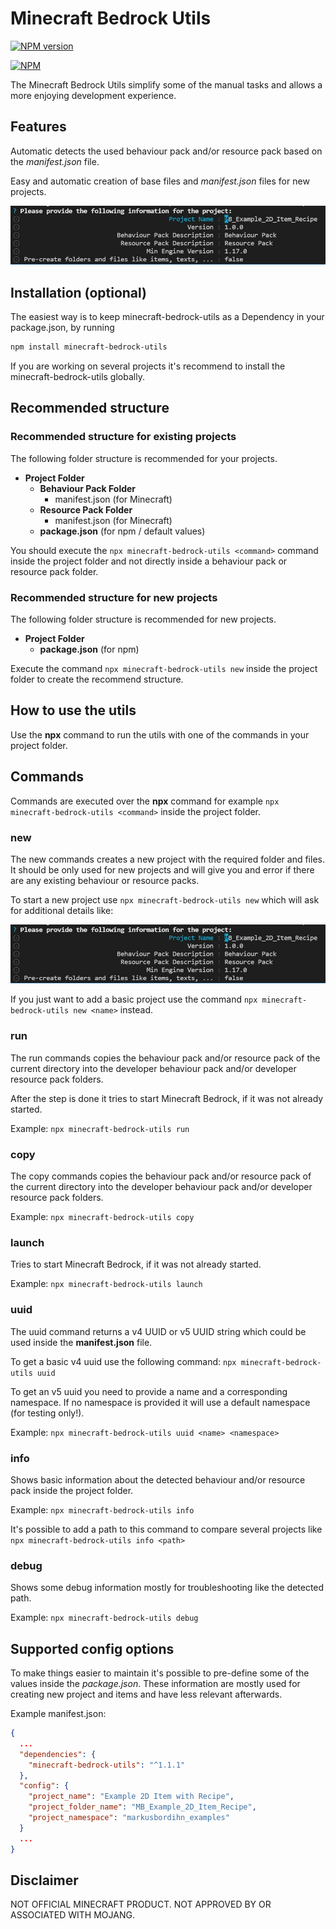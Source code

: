 # Minecraft Bedrock Utils

[![NPM version](https://img.shields.io/npm/v/minecraft-bedrock-utils.svg)](https://www.npmjs.org/package/minecraft-bedrock-utils)

[![NPM](https://nodei.co/npm/minecraft-bedrock-utils.png?downloads=true&downloadRank=true)](https://nodei.co/npm/minecraft-bedrock-utils/)

The Minecraft Bedrock Utils simplify some of the manual tasks and allows a more
enjoying development experience.

## Features

Automatic detects the used behaviour pack and/or resource pack based on the
_manifest.json_ file.

Easy and automatic creation of base files and _manifest.json_ files for new
projects.

![Example Screenshot](assets/new_project_example.jpg)

## Installation (optional)

The easiest way is to keep minecraft-bedrock-utils as a Dependency in your
package.json, by running

```bash
npm install minecraft-bedrock-utils
```

If you are working on several projects it's recommend to install the
minecraft-bedrock-utils globally.

## Recommended structure

### Recommended structure for existing projects

The following folder structure is recommended for your projects.

- **Project Folder**
  - **Behaviour Pack Folder**
    - manifest.json (for Minecraft)
  - **Resource Pack Folder**
    - manifest.json (for Minecraft)
  - **package.json** (for npm / default values)

You should execute the `npx minecraft-bedrock-utils <command>` command inside
the project folder and not directly inside a behaviour pack or resource pack
folder.

### Recommended structure for new projects

The following folder structure is recommended for new projects.

- **Project Folder**
  - **package.json** (for npm)

Execute the command `npx minecraft-bedrock-utils new` inside the project folder
to create the recommend structure.

## How to use the utils

Use the **npx** command to run the utils with one of the commands in your
project folder.

## Commands

Commands are executed over the **npx** command for example
`npx minecraft-bedrock-utils <command>` inside the project folder.

### new

The new commands creates a new project with the required folder and files. It
should be only used for new projects and will give you and error if there are
any existing behaviour or resource packs.

To start a new project use `npx minecraft-bedrock-utils new` which will ask for
additional details like:

![Example Screenshot](assets/new_project_example.jpg)

If you just want to add a basic project use the command
`npx minecraft-bedrock-utils new <name>` instead.

### run

The run commands copies the behaviour pack and/or resource pack of the current
directory into the developer behaviour pack and/or developer resource pack
folders.

After the step is done it tries to start Minecraft Bedrock, if it was not
already started.

Example: `npx minecraft-bedrock-utils run`

### copy

The copy commands copies the behaviour pack and/or resource pack of the current
directory into the developer behaviour pack and/or developer resource pack
folders.

Example: `npx minecraft-bedrock-utils copy`

### launch

Tries to start Minecraft Bedrock, if it was not already started.

Example: `npx minecraft-bedrock-utils launch`

### uuid

The uuid command returns a v4 UUID or v5 UUID string which could be used inside
the **manifest.json** file.

To get a basic v4 uuid use the following command:
`npx minecraft-bedrock-utils uuid`

To get an v5 uuid you need to provide a name and a corresponding namespace. If
no namespace is provided it will use a default namespace (for testing only!).

Example: `npx minecraft-bedrock-utils uuid <name> <namespace>`

### info

Shows basic information about the detected behaviour and/or resource pack inside
the project folder.

Example: `npx minecraft-bedrock-utils info`

It's possible to add a path to this command to compare several projects like
`npx minecraft-bedrock-utils info <path>`

### debug

Shows some debug information mostly for troubleshooting like the detected path.

Example: `npx minecraft-bedrock-utils debug`

## Supported config options

To make things easier to maintain it's possible to pre-define some of the values inside the *package.json*.
These information are mostly used for creating new project and items and have less relevant afterwards.

Example manifest.json:

```json
{
  ...
  "dependencies": {
    "minecraft-bedrock-utils": "^1.1.1"
  },
  "config": {
    "project_name": "Example 2D Item with Recipe",
    "project_folder_name": "MB_Example_2D_Item_Recipe",
    "project_namespace": "markusbordihn_examples"
  }
  ...
}
```

## Disclaimer

NOT OFFICIAL MINECRAFT PRODUCT. NOT APPROVED BY OR ASSOCIATED WITH MOJANG.
